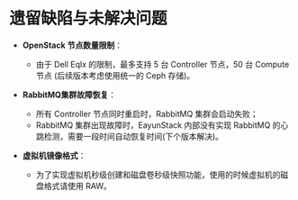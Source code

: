 # 遗留缺陷与未解决问题

* **OpenStack 节点数量限制**：

  * 由于 Dell Eqlx 的限制，最多支持 5 台 Controller 节点，50 台 Compute 节点 (后续版本考虑使用统一的 Ceph 存储)。

* **RabbitMQ集群故障恢复**：

  * 所有 Controller 节点同时重启时，RabbitMQ 集群会启动失败；
  * RabbitMQ 集群出现故障时，EayunStack 内部没有实现 RabbitMQ 的心跳检测，需要一段时间自动恢复时间(下个版本解决)。

* **虚拟机镜像格式**：

  * 为了实现虚拟机秒级创建和磁盘卷秒级快照功能，使用的时候虚拟机的磁盘格式请使用 RAW。

